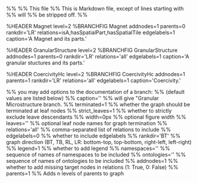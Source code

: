 %% %% This file %% This is Markdown file, except of lines starting with %% will %% be stripped off. %%


%HEADER Magnet level=2
%BRANCHFIG Magnet addnodes=1 parents=0 rankdir='LR' relations=isA,hasSpatialPart,hasSpatialTile edgelabels=1 caption='A Magnet and its parts.'

%HEADER GranularStructure level=2
%BRANCHFIG GranularStructure addnodes=1 parents=0 rankdir='LR' relations='all' edgelabels=1 caption='A granular stuctures and its parts.'

%HEADER CoercivityHc level=2
%BRANCHFIG CoercivityHc addnodes=1 parents=1 rankdir='LR' relations='all' edgelabels=1 caption='Coercivity.'

%% you may add options to the documentation of a branch:
%% (default values are listed below)
%% caption=''      %% will give "Granular Microstructure branch.
%% terminated=1    %% whether the graph should be terminated at leaf nodes
%% strict_leaves=1 %% whether to strictly exclude leave descendants
%% width=0px       %% optional figure width
%% leaves=''       %% optional leaf node names for graph termination
%% relations='all' %% comma-separated list of relations to include
%% edgelabels=0    %% whether to include edgelabels
%% rankdir='BT'    %% graph direction (BT, TB, RL, LR: bottom-top, top-bottom, right-left, left-right)
%% legend=1        %% whether to add legend
%% namespaces=''   %% sequence of names of namespaces to be included
%% ontologies=''   %% sequence of names of ontologies to be included
%% addnodes=1      %% whether to add missing target nodes in relations (1: True, 0: False)
%% parents=1       %% Adds n levels of parents to graph

